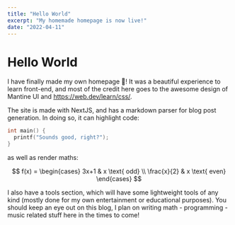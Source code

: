 ```yaml
---
title: "Hello World"
excerpt: "My homemade homepage is now live!"
date: "2022-04-11"
---
```


# Hello World

I have finally made my own homepage 🚀! It was a beautiful experience to learn front-end, and most of the credit here goes to the awesome design of Mantine UI and <https://web.dev/learn/css/>.

The site is made with NextJS, and has a markdown parser for blog post generation. In doing so, it can highlight code:

```c
int main() {
  printf("Sounds good, right?");
}
```

as well as render maths:

$$
f(x) = \begin{cases}
3x+1 & x \text{ odd} \\
\frac{x}{2} & x \text{ even}
\end{cases}
$$

I also have a tools section, which will have some lightweight tools of any kind (mostly done for my own entertainment or educational purposes). You should keep an eye out on this blog, I plan on writing math - programming - music related stuff here in the times to come!
